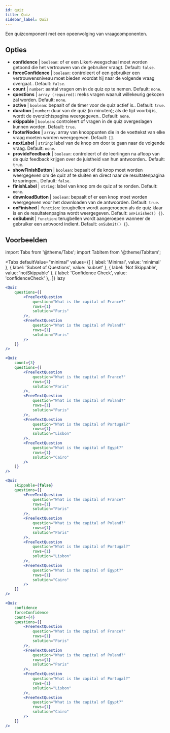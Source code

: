 ```yaml
---
id: quiz 
title: Quiz
sidebar_label: Quiz
---
```


Een quizcomponent met een opeenvolging van vraagcomponenten.

## Opties

* __confidence__ | `boolean`: of er een Likert-weegschaal moet worden getoond die het vertrouwen van de gebruiker vraagt. Default: `false`.
* __forceConfidence__ | `boolean`: controleert of een gebruiker een vertrouwensniveau moet bieden voordat hij naar de volgende vraag overgaat.. Default: `false`.
* __count__ | `number`: aantal vragen om in de quiz op te nemen. Default: `none`.
* __questions__ | `array (required)`: reeks vragen waaruit willekeurig gekozen zal worden. Default: `none`.
* __active__ | `boolean`: bepaalt of de timer voor de quiz actief is.. Default: `true`.
* __duration__ | `number`: duur van de quiz (in minuten); als de tijd voorbij is, wordt de overzichtspagina weergegeven.. Default: `none`.
* __skippable__ | `boolean`: controleert of vragen in de quiz overgeslagen kunnen worden. Default: `true`.
* __footerNodes__ | `array`: array van knooppunten die in de voettekst van elke vraag moeten worden weergegeven. Default: `[]`.
* __nextLabel__ | `string`: label van de knop om door te gaan naar de volgende vraag. Default: `none`.
* __provideFeedback__ | `boolean`: controleert of de leerlingen na afloop van de quiz feedback krijgen over de juistheid van hun antwoorden.. Default: `true`.
* __showFinishButton__ | `boolean`: bepaalt of de knop moet worden weergegeven om de quiz af te sluiten en direct naar de resultatenpagina te springen.. Default: `false`.
* __finishLabel__ | `string`: label van knop om de quiz af te ronden. Default: `none`.
* __downloadButton__ | `boolean`: bepaalt of er een knop moet worden weergegeven voor het downloaden van de antwoorden. Default: `true`.
* __onFinished__ | `function`: terugbellen wordt aangeroepen als de quiz klaar is en de resultatenpagina wordt weergegeven. Default: `onFinished() {}`.
* __onSubmit__ | `function`: terugbellen wordt aangeroepen wanneer de gebruiker een antwoord indient. Default: `onSubmit() {}`.


## Voorbeelden

import Tabs from '@theme/Tabs';
import TabItem from '@theme/TabItem';

<Tabs
    defaultValue="minimal"
    values={[
        { label: 'Minimal', value: 'minimal' },
        { label: 'Subset of Questions', value: 'subset' },
        { label: 'Not Skippable', value: 'notSkippable' },
        { label: 'Confidence Check', value: 'confidenceCheck' },,
    ]}
    lazy
>

<TabItem value="minimal">

```jsx live
<Quiz
    questions={[
        <FreeTextQuestion 
            question="What is the capital of France?" 
            rows={1} 
            solution="Paris" 
        />,
        <FreeTextQuestion 
            question="What is the capital of Poland?" 
            rows={1} 
            solution="Paris" 
        />
    ]}
/>
```
</TabItem>

<TabItem value="subset">

```jsx live
<Quiz
    count={3}
    questions={[
        <FreeTextQuestion 
            question="What is the capital of France?" 
            rows={1} 
            solution="Paris" 
        />,
        <FreeTextQuestion 
            question="What is the capital of Poland?" 
            rows={1} 
            solution="Paris" 
        />,
        <FreeTextQuestion 
            question="What is the capital of Portugal?" 
            rows={1} 
            solution="Lisbon" 
        />,     
        <FreeTextQuestion 
            question="What is the capital of Egypt?" 
            rows={1} 
            solution="Cairo" 
        />
    ]}
/>
```
</TabItem>

<TabItem value="notSkippable" >

```jsx live
<Quiz
    skippable={false}
    questions={[
        <FreeTextQuestion 
            question="What is the capital of France?" 
            rows={1} 
            solution="Paris" 
        />,
        <FreeTextQuestion 
            question="What is the capital of Poland?" 
            rows={1} 
            solution="Paris" 
        />,
        <FreeTextQuestion 
            question="What is the capital of Portugal?" 
            rows={1} 
            solution="Lisbon" 
        />,     
        <FreeTextQuestion 
            question="What is the capital of Egypt?" 
            rows={1} 
            solution="Cairo" 
        />
    ]}
/>
```
</TabItem>

<TabItem value="confidenceCheck">

```jsx live
<Quiz
    confidence
    forceConfidence
    count={4}
    questions={[
        <FreeTextQuestion 
            question="What is the capital of France?" 
            rows={1} 
            solution="Paris" 
        />,
        <FreeTextQuestion 
            question="What is the capital of Poland?" 
            rows={1} 
            solution="Paris" 
        />,
        <FreeTextQuestion 
            question="What is the capital of Portugal?" 
            rows={1} 
            solution="Lisbon" 
        />,     
        <FreeTextQuestion 
            question="What is the capital of Egypt?" 
            rows={1} 
            solution="Cairo" 
        />
    ]}
/>
```
</TabItem>

</Tabs>
